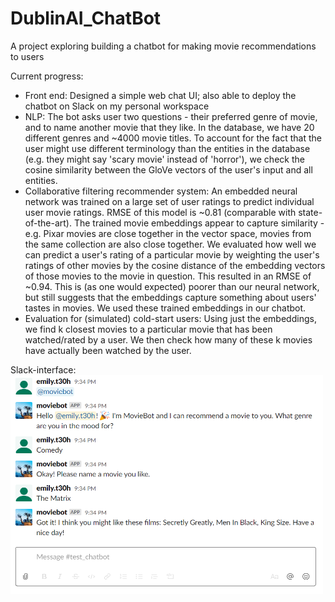 # DublinAI_ChatBot

A project exploring building a chatbot for making movie recommendations to users


Current progress: 
- Front end: Designed a simple web chat UI; also able to deploy the chatbot on Slack on my personal workspace
- NLP: The bot asks user two questions - their preferred genre of movie, and to name another movie that they like. In the database, we have 20 different genres and ~4000 movie titles. To account for the fact that the user might use different terminology than the entities in the database (e.g. they might say 'scary movie' instead of 'horror'), we check the cosine similarity between the GloVe vectors of the user's input and all entities.
- Collaborative filtering recommender system: An embedded neural network was trained on a large set of user ratings to predict individual user movie ratings. RMSE of this model is ~0.81 (comparable with state-of-the-art). The trained movie embeddings appear to capture similarity - e.g. Pixar movies are close together in the vector space, movies from the same collection are also close together. We evaluated how well we can predict a user's rating of a particular movie by weighting the user's ratings of other movies by the cosine distance of the embedding vectors of those movies to the movie in question. This resulted in an RMSE of ~0.94. This is (as one would expected) poorer than our neural network, but still suggests that the embeddings capture something about users' tastes in movies. 
We used these trained embeddings in our chatbot.
- Evaluation for (simulated) cold-start users: Using just the embeddings, we find k closest movies to a particular movie that has been watched/rated by a user. We then check how many of these k movies have actually been watched by the user.

Slack-interface:
<img src="https://github.com/eteohx/DublinAI_ChatBot/blob/master/reports/images/test_bot.PNG" width="500" height="350">

